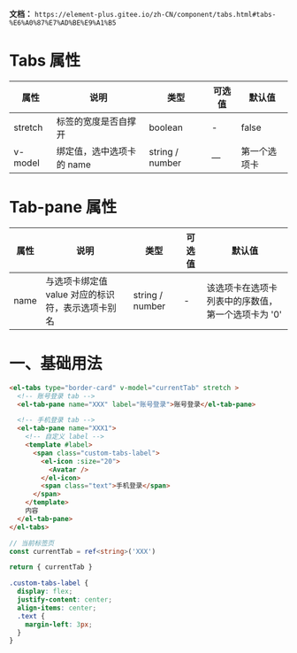 **文档：** `https://element-plus.gitee.io/zh-CN/component/tabs.html#tabs-%E6%A0%87%E7%AD%BE%E9%A1%B5`

# Tabs 属性
  | 属性    | 说明                      | 类型            | 可选值 | 默认值       |
  | ------- | ------------------------- | --------------- | ------ | ------------ |
  | stretch | 标签的宽度是否自撑开      | boolean         | -      | false        |
  | v-model | 绑定值，选中选项卡的 name | string / number | —      | 第一个选项卡 |

# Tab-pane 属性
  | 属性 | 说明                                              | 类型            | 可选值 | 默认值                                             |
  | ---- | ------------------------------------------------- | --------------- | ------ | -------------------------------------------------- |
  | name | 与选项卡绑定值 value 对应的标识符，表示选项卡别名 | string / number | -      | 该选项卡在选项卡列表中的序数值，第一个选项卡为 '0' |

# 一、基础用法
  ```html
  <el-tabs type="border-card" v-model="currentTab" stretch >
    <!-- 账号登录 tab -->
    <el-tab-pane name="XXX" label="账号登录">账号登录</el-tab-pane>

    <!-- 手机登录 tab -->
    <el-tab-pane name="XXX1">
      <!-- 自定义 label -->
      <template #label>
        <span class="custom-tabs-label">
          <el-icon :size="20">
            <Avatar />
          </el-icon>
          <span class="text">手机登录</span>
        </span>
      </template>
      内容
    </el-tab-pane>
  </el-tabs>
  ```

  ```ts
  // 当前标签页
  const currentTab = ref<string>('XXX')

  return { currentTab }
  ```

  ```scss
  .custom-tabs-label {
    display: flex;
    justify-content: center;
    align-items: center;
    .text {
      margin-left: 3px;
    }
  }
  ```